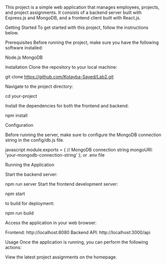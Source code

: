 This project is a simple web application that manages employees, projects, and project assignments. It consists of a backend server built with Express.js and MongoDB, and a frontend client built with React.js.

Getting Started
To get started with this project, follow the instructions below.

Prerequisites
Before running the project, make sure you have the following software installed:

Node.js
MongoDB


Installation
Clone the repository to your local machine:

git clone https://github.com/Kotayba-Sayed/Lab2.git

Navigate to the project directory:

cd your-project

Install the dependencies for both the frontend and backend:

npm install

Configuration

Before running the server, make sure to configure the MongoDB connection string in the config/db.js file.

javascript
module.exports = {
  // MongoDB connection string
  mongoURI: 'your-mongodb-connection-string'
}; or .env file

Running the Application

Start the backend server:

npm run server
Start the frontend development server:

npm start

to build for deployment:

npm run build

Access the application in your web browser:



Frontend: http://localhost:8080
Backend API: http://localhost:3000/api

Usage
Once the application is running, you can perform the following actions:

View the latest project assignments on the homepage.

